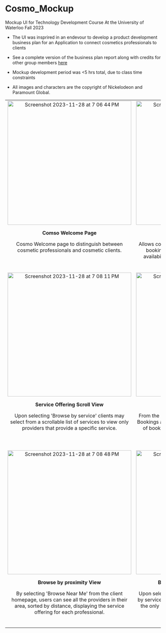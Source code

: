 # Cosmo_Mockup
 Mockup UI for Technology Development Course At the University of Waterloo Fall 2023
 - The UI was insprired in an endevour to develop a product development business plan for an Application to connect cosmetics professionals to clients
 - See a complete version of the business plan report along with credits for other group members [here](https://github.com/JRomeroRepositories/Cosmo_Mockup/files/13517918/Cosmo.Product.Development.Business.Plan.-.Team.2.-.SCBUS.323.-.Fall.2023.-.University.of.Waterloo.pdf)

 - Mockup development period was <5 hrs total, due to class time constraints
 - All images and characters are the copyright of Nickelodeon and Paramount Global.

<table>
  <tr>
    <td valign="top" align="center" width="33%">
      <img width="400" alt="Screenshot 2023-11-28 at 7 06 44 PM" src="https://github.com/JRomeroRepositories/Cosmo_Mockup/assets/93905778/4704eb6b-9e0d-4cf5-932d-b646418945bc">
      <p><strong>Comso Welcome Page</strong></p>
      <p>Cosmo Welcome page to distinguish between cosmetic professionals and cosmetic clients.</p>
    </td>
    <td valign="top" align="center" width="33%">
      <img width="400" alt="Screenshot 2023-11-28 at 7 06 52 PM" src="https://github.com/JRomeroRepositories/Cosmo_Mockup/assets/93905778/e2973d7b-f5e6-4cd9-bd6c-76e51674b858">
      <p><strong>Professional Homepage</strong></p>
      <p>Allows cosmetic professionals to view their current bookings and booking requests, update their availability, and make changes to their account information.</p>
    </td>
    <td valign="top" align="center" width="33%">
      <img width="400" alt="Screenshot 2023-11-28 at 7 06 34 PM" src="https://github.com/JRomeroRepositories/Cosmo_Mockup/assets/93905778/0812401e-8f5d-4ba6-91f1-c90f6bff4c74">
      <p><strong>Client Homepage</strong></p>
      <p>Allows cosmetics professionals to browse providers by proximity or service type.</p>
    </td>
  </tr>
   <tr>
    <td valign="top" align="center" width="33%">
      <img width="400" alt="Screenshot 2023-11-28 at 7 08 11 PM" src="https://github.com/JRomeroRepositories/Cosmo_Mockup/assets/93905778/1726517c-29bd-4388-a508-801589ef3022">
      <p><strong>Service Offering Scroll View</strong></p>
      <p>Upon selecting 'Browse by service' clients may select from a scrollable list of services to view only providers that provide a specific service.</p>
    </td>
    <td valign="top" align="center" width="33%">
      <img width="400" alt="Screenshot 2023-11-28 at 7 09 23 PM" src="https://github.com/JRomeroRepositories/Cosmo_Mockup/assets/93905778/6857aa11-621d-425e-91f7-a6cbd4592ff5">
      <p><strong>Bookings View</strong></p>
      <p>From the professional’s homepage, selecting 'View Bookings and Requests' navigates to a scrollable list of bookings that can be managed upon tapping individual client bookings.</p>
    </td>
    <td valign="top" align="center" width="33%">
      <img width="400" alt="Screenshot 2023-11-28 at 7 12 38 PM" src="https://github.com/JRomeroRepositories/Cosmo_Mockup/assets/93905778/11a1a080-3f35-422a-9bee-3826e5dae92c">
      <p><strong>Update Availability</strong></p>
      <p>From the professional’s homepage, users can choose 'Update availability' to navigate to a calendar view where they can set their availability explicitly. Clients can view their availability and book accordingly.</p>
    </td>
  </tr>
 <tr>
    <td valign="top" align="center" width="33%">
      <img width="400" alt="Screenshot 2023-11-28 at 7 08 48 PM" src="https://github.com/JRomeroRepositories/Cosmo_Mockup/assets/93905778/f64e9b37-2335-42db-8b33-890f78327156">
      <p><strong>Browse by proximity View</strong></p>
      <p>By selecting 'Browse Near Me' from the client homepage, users can see all the providers in their area, sorted by distance, displaying the service offering for each professional.</p>
    </td>
    <td valign="top" align="center" width="33%">
      <img width="400" alt="Screenshot 2023-11-28 at 7 11 21 PM" src="https://github.com/JRomeroRepositories/Cosmo_Mockup/assets/93905778/4a312a8f-f641-4796-9bd3-23e842712e96">
      <p><strong>Browse by Service Offering View </strong></p>
      <p>Upon selecting a specific service from the 'browse by services' list as shown in fig 1D, clients can view the only providers who offer a specific service, in this case Hair Coloring.</p>
    </td>
    <td valign="top" align="center" width="33%">
      <img width="400" alt="Screenshot 2023-11-28 at 7 09 04 PM" src="https://github.com/JRomeroRepositories/Cosmo_Mockup/assets/93905778/02cf64ef-078f-40f0-b9d1-0a011f3e7c96">
      <p><strong>Cosmetics Provider Info Card View</strong></p>
      <p>Selecting a provider (fig 1G, 1H) navigates to provider profile: service and price, star rating, bio, top rated review, and photos of past work. Select book now to view availability and set an appointment!</p>
    </td>
</table>
